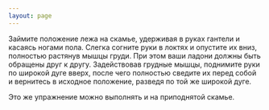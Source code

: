 ```yaml
---
layout: page
---
```

Займите положение лежа на скамье, удерживая в руках гантели и касаясь ногами пола. Слегка согните руки в локтях и опустите их вниз, полностью растянув мышцы груди. При этом ваши ладони должны быть обращены друг к другу. Задействовав грудные мышцы, поднимите руки по широкой дуге вверх, после чего полностью сведите их перед собой и вернитесь в исходное положение, разведя по той же широкой дуге.

Это же упражнение можно выполнять и на приподнятой скамье.
 